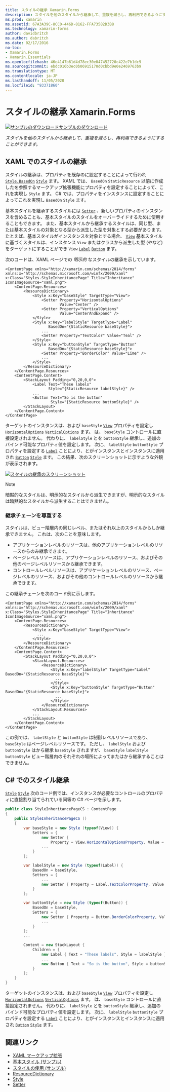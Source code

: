 ```yaml
---
title: スタイルの継承 Xamarin.Forms
description: スタイルを他のスタイルから継承して、重複を減らし、再利用できるようにすることができます。 この記事では、アプリケーションでスタイルの継承を実行する方法について説明 Xamarin.Forms します。
ms.prod: xamarin
ms.assetid: 67A3A39C-8CC0-446D-8162-FFA73582D3B8
ms.technology: xamarin-forms
author: davidbritch
ms.author: dabritch
ms.date: 02/17/2016
no-loc:
- Xamarin.Forms
- Xamarin.Essentials
ms.openlocfilehash: 46e4147b61d4d78ec30e047452720c422e7b1dc9
ms.sourcegitcommit: ebdc016b3ec0b06915170d0cbbd9e0e2469763b9
ms.translationtype: MT
ms.contentlocale: ja-JP
ms.lasthandoff: 11/05/2020
ms.locfileid: "93371860"
---
```

# <a name="style-inheritance-in-no-locxamarinforms"></a>スタイルの継承 Xamarin.Forms

[![サンプルのダウンロード](~/media/shared/download.png)サンプルのダウンロード](/samples/xamarin/xamarin-forms-samples/userinterface-styles-basicstyles)

_スタイルを他のスタイルから継承して、重複を減らし、再利用できるようにすることができます。_

## <a name="style-inheritance-in-xaml"></a>XAML でのスタイルの継承

スタイルの継承は、プロパティを既存のに設定することによって行われ [`Style.BasedOn`](xref:Xamarin.Forms.Style.BasedOn) [`Style`](xref:Xamarin.Forms.Style) ます。 XAML では、 `BasedOn` `StaticResource` 以前に作成したを参照するマークアップ拡張機能にプロパティを設定することによって、これを実現し `Style` ます。 C# では、プロパティをインスタンスに設定することによってこれを実現し `BasedOn` `Style` ます。

基本スタイルを継承するスタイルには [`Setter`](xref:Xamarin.Forms.Setter) 、新しいプロパティのインスタンスを含めることも、基本スタイルのスタイルをオーバーライドするために使用することもできます。 また、基本スタイルから継承するスタイルは、同じ型、または基本スタイルの対象となる型から派生した型を対象とする必要があります。 たとえば、基本スタイルがインスタンスを対象とする場合、 [`View`](xref:Xamarin.Forms.View) 基本スタイルに基づくスタイルは、インスタンス `View` またはクラスから派生した型 (やなど) をターゲットにすることができ `View` [`Label`](xref:Xamarin.Forms.Label) [`Button`](xref:Xamarin.Forms.Button) ます。

次のコードは、XAML ページでの *明示的* なスタイルの継承を示しています。

```xaml
<ContentPage xmlns="http://xamarin.com/schemas/2014/forms" xmlns:x="http://schemas.microsoft.com/winfx/2009/xaml" x:Class="Styles.StyleInheritancePage" Title="Inheritance" IconImageSource="xaml.png">
    <ContentPage.Resources>
        <ResourceDictionary>
            <Style x:Key="baseStyle" TargetType="View">
                <Setter Property="HorizontalOptions"
                        Value="Center" />
                <Setter Property="VerticalOptions"
                        Value="CenterAndExpand" />
            </Style>
            <Style x:Key="labelStyle" TargetType="Label"
                   BasedOn="{StaticResource baseStyle}">
                ...
                <Setter Property="TextColor" Value="Teal" />
            </Style>
            <Style x:Key="buttonStyle" TargetType="Button"
                   BasedOn="{StaticResource baseStyle}">
                <Setter Property="BorderColor" Value="Lime" />
                ...
            </Style>
        </ResourceDictionary>
    </ContentPage.Resources>
    <ContentPage.Content>
        <StackLayout Padding="0,20,0,0">
            <Label Text="These labels"
                   Style="{StaticResource labelStyle}" />
            ...
            <Button Text="So is the button"
                    Style="{StaticResource buttonStyle}" />
        </StackLayout>
    </ContentPage.Content>
</ContentPage>
```

ターゲットのインスタンスは、および `baseStyle` [`View`](xref:Xamarin.Forms.View) プロパティを設定し [`HorizontalOptions`](xref:Xamarin.Forms.View.HorizontalOptions) [`VerticalOptions`](xref:Xamarin.Forms.View.VerticalOptions) ます。 は、 `baseStyle` コントロールに直接設定されません。 代わりに、 `labelStyle` とを `buttonStyle` 継承し、追加のバインド可能なプロパティ値を設定します。 次に、 `labelStyle` `buttonStyle` プロパティを設定する [`Label`](xref:Xamarin.Forms.Label) ことにより、とがインスタンスとインスタンスに適用され [`Button`](xref:Xamarin.Forms.Button) [`Style`](xref:Xamarin.Forms.NavigableElement.Style) ます。 この結果、次のスクリーンショットに示すような外観が表示されます。

[![スタイルの継承のスクリーンショット](inheritance-images/style-inheritance.png)](inheritance-images/style-inheritance-large.png#lightbox)

> [!NOTE]
> 暗黙的なスタイルは、明示的なスタイルから派生できますが、明示的なスタイルは暗黙的なスタイルから派生することはできません。

### <a name="respecting-the-inheritance-chain"></a>継承チェーンを尊重する

スタイルは、ビュー階層内の同じレベル、またはそれ以上のスタイルからしか継承できません。 これは、次のことを意味します。

- アプリケーションレベルのリソースは、他のアプリケーションレベルのリソースからのみ継承できます。
- ページレベルリソースは、アプリケーションレベルのリソース、およびその他のページレベルリソースから継承できます。
- コントロールレベルリソースは、アプリケーションレベルのリソース、ページレベルのリソース、およびその他のコントロールレベルのリソースから継承できます。

この継承チェーンを次のコード例に示します。

```xaml
<ContentPage xmlns="http://xamarin.com/schemas/2014/forms" xmlns:x="http://schemas.microsoft.com/winfx/2009/xaml" x:Class="Styles.StyleInheritancePage" Title="Inheritance" IconImageSource="xaml.png">
    <ContentPage.Resources>
        <ResourceDictionary>
            <Style x:Key="baseStyle" TargetType="View">
              ...
            </Style>
        </ResourceDictionary>
    </ContentPage.Resources>
    <ContentPage.Content>
        <StackLayout Padding="0,20,0,0">
            <StackLayout.Resources>
                <ResourceDictionary>
                    <Style x:Key="labelStyle" TargetType="Label" BasedOn="{StaticResource baseStyle}">
                      ...
                    </Style>
                    <Style x:Key="buttonStyle" TargetType="Button" BasedOn="{StaticResource baseStyle}">
                      ...
                    </Style>
                </ResourceDictionary>
            </StackLayout.Resources>
            ...
        </StackLayout>
    </ContentPage.Content>
</ContentPage>
```

この例では、 `labelStyle` と `buttonStyle` は制御レベルリソースであり、 `baseStyle` はページレベルリソースです。 ただし、 `labelStyle` および `buttonStyle` はから継承 `baseStyle` されますが、 `baseStyle` `labelStyle` `buttonStyle` ビュー階層内のそれぞれの場所によってまたはから継承することはできません。

## <a name="style-inheritance-in-c35"></a>C&#35; でのスタイル継承

[`Style`](xref:Xamarin.Forms.Style) [`Style`](xref:Xamarin.Forms.NavigableElement.Style) 次のコード例では、インスタンスが必要なコントロールのプロパティに直接割り当てられている同等の C# ページを示します。

```csharp
public class StyleInheritancePageCS : ContentPage
{
    public StyleInheritancePageCS ()
    {
        var baseStyle = new Style (typeof(View)) {
            Setters = {
                new Setter {
                    Property = View.HorizontalOptionsProperty, Value = LayoutOptions.Center    },
                ...
            }
        };

        var labelStyle = new Style (typeof(Label)) {
            BasedOn = baseStyle,
            Setters = {
                ...
                new Setter { Property = Label.TextColorProperty, Value = Color.Teal    }
            }
        };

        var buttonStyle = new Style (typeof(Button)) {
            BasedOn = baseStyle,
            Setters = {
                new Setter { Property = Button.BorderColorProperty, Value =    Color.Lime },
                ...
            }
        };
        ...

        Content = new StackLayout {
            Children = {
                new Label { Text = "These labels", Style = labelStyle },
                ...
                new Button { Text = "So is the button", Style = buttonStyle }
            }
        };
    }
}
```

ターゲットのインスタンスは、および `baseStyle` [`View`](xref:Xamarin.Forms.View) プロパティを設定し [`HorizontalOptions`](xref:Xamarin.Forms.View.HorizontalOptions) [`VerticalOptions`](xref:Xamarin.Forms.View.VerticalOptions) ます。 は、 `baseStyle` コントロールに直接設定されません。 代わりに、 `labelStyle` とを `buttonStyle` 継承し、追加のバインド可能なプロパティ値を設定します。 次に、 `labelStyle` `buttonStyle` プロパティを設定する [`Label`](xref:Xamarin.Forms.Label) ことにより、とがインスタンスとインスタンスに適用され [`Button`](xref:Xamarin.Forms.Button) [`Style`](xref:Xamarin.Forms.NavigableElement.Style) ます。

## <a name="related-links"></a>関連リンク

- [XAML マークアップ拡張](~/xamarin-forms/xaml/xaml-basics/xaml-markup-extensions.md)
- [基本スタイル (サンプル)](/samples/xamarin/xamarin-forms-samples/userinterface-styles-basicstyles)
- [スタイルの使用 (サンプル)](/samples/xamarin/xamarin-forms-samples/workingwithstyles)
- [ResourceDictionary](xref:Xamarin.Forms.ResourceDictionary)
- [Style](xref:Xamarin.Forms.Style)
- [Setter](xref:Xamarin.Forms.Setter)